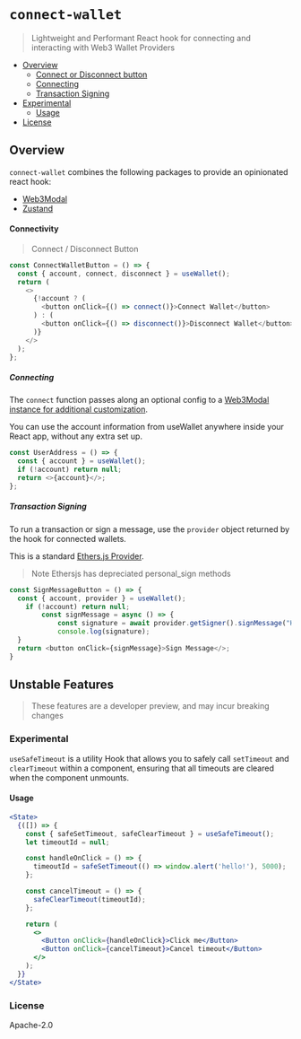 # `connect-wallet`

> Lightweight and Performant React hook for connecting and interacting with Web3 Wallet Providers

* [Overview](#overview)
    - [Connect or Disconnect button](#connect-or-disconnect-button)
     * [Connecting](#connecting)
     * [Transaction Signing](#transaction-signing)
* [Experimental](#experimental)
    - [Usage](#usage)
* [License](#license)


## Overview

`connect-wallet` combines the following packages to provide an opinionated react hook:

- [Web3Modal](https://github.com/Web3Modal/web3modal)
- [Zustand](https://github.com/pmndrs/zustand)


#### Connectivity

> Connect / Disconnect Button

```ts
const ConnectWalletButton = () => {
  const { account, connect, disconnect } = useWallet();
  return (
    <>
      {!account ? (
        <button onClick={() => connect()}>Connect Wallet</button>
      ) : (
        <button onClick={() => disconnect()}>Disconnect Wallet</button>
      )}
    </>
  );
};
```

##### Connecting

The `connect` function passes along an optional config to a
[Web3Modal instance for additional customization](https://github.com/Web3Modal/web3modal#usage).

You can use the account information from useWallet anywhere inside your React
app, without any extra set up.

```ts
const UserAddress = () => {
  const { account } = useWallet();
  if (!account) return null;
  return <>{account}</>;
};
```

##### Transaction Signing

To run a transaction or sign a message, use the `provider` object returned by the hook for connected wallets.

This is a standard
[Ethers.js Provider](https://docs.ethers.io/v5/api/providers/provider/).

> Note Ethersjs has depreciated personal_sign methods

```ts
const SignMessageButton = () => {
  const { account, provider } = useWallet();
    if (!account) return null;
        const signMessage = async () => {
            const signature = await provider.getSigner().signMessage("Hello!");
            console.log(signature);
  }
  return <button onClick={signMessage}>Sign Message</>;
}
```

## Unstable Features

> These features are a developer preview, and may incur breaking changes

### Experimental

`useSafeTimeout` is a utility Hook that allows you to safely call `setTimeout`
and `clearTimeout` within a component, ensuring that all timeouts are cleared
when the component unmounts.

#### Usage

```jsx live
<State>
  {([]) => {
    const { safeSetTimeout, safeClearTimeout } = useSafeTimeout();
    let timeoutId = null;

    const handleOnClick = () => {
      timeoutId = safeSetTimeout(() => window.alert('hello!'), 5000);
    };

    const cancelTimeout = () => {
      safeClearTimeout(timeoutId);
    };

    return (
      <>
        <Button onClick={handleOnClick}>Click me</Button>
        <Button onClick={cancelTimeout}>Cancel timeout</Button>
      </>
    );
  }}
</State>
```

### License

Apache-2.0
